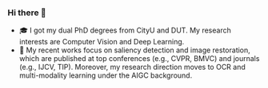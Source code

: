 ### Hi there 👋
- 🎓 I got my dual PhD degrees from CityU and DUT. My research interests are Computer Vision and Deep Learning.
- 🔭 My recent works focus on saliency detection and image restoration, which are published at top conferences (e.g., CVPR, BMVC) and journals (e.g., IJCV, TIP). Moreover, my research direction moves to OCR and multi-modality learning under the AIGC background. 

<!--

- ⚡ I will finish my Ph.D. thesis this year (2022), and I am still open to job opportunities at Shenzhen.
- 📫 How to reach me: xtian@mail.dlut.edu.cn, xin.tian.831@gmail.com

**GrassBro/GrassBro** is a ✨ _special_ ✨ repository because its `README.md` (this file) appears on your GitHub profile.

Here are some ideas to get you started:

- 🔭 I’m currently working on computer vision, including saliency detection, OCR, etc.
- 🌱 I’m currently learning ...
- 👯 I’m looking to collaborate on ...
- 🤔 I’m looking for help with ...
- 💬 Ask me about ...
- 📫 How to reach me: ...
- 😄 Pronouns: ...
- ⚡ Fun fact: ...
- 😃 Intern Position at Huawei: If you are interest in topics I did/doing or any other hot vision problems, please send me your CV.
-->
